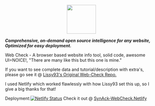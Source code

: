 <p align="center">
  <img src="https://i.ibb.co/q1gZN2p/web-check-logo.png" width="96" /><br />
  
  <b><i>Comprehensive, on-demand open source intelligence for any website, Optimized for easy deployment.</i></b>
</p>

Web Check - A browser based website info tool, solid code, awesome UI=NOICE!, "There are many like this but this one is mine." 

If you want to see complete data and tutorial/description with extra's, please go see it @ 
<a href="https://github.com/Lissy93/web-check" target="_blank" rel="noopener noreferrer">Lissy93's Original Web-Check Repo.</a>

I used Netlify which worked flawlessly with how Lissy93 set this up, so I give a big thanks for that!

Deployment:[![Netlify Status](https://api.netlify.com/api/v1/badges/bbea3f14-26c8-4e1b-818f-925e0343bed7/deploy-status)](https://app.netlify.com/sites/synack-webcheck/deploys)
Check it out @ <a href="https://synack-webcheck.netlify.app" target="_blank" rel="noopener noreferrer">SynAck-WebCheck.Netlify</a>
